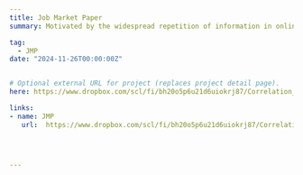 ```yaml
---
title: Job Market Paper
summary: Motivated by the widespread repetition of information in online media, this paper develops an asset pricing model in which agents receive information containing common noise but fail to recognize the correlation between their own signals and those of others. This misperception leads to heightened trading aggressiveness on new information, price overreactions, and increased price informativeness. The model consistently predicts excess trading volumes and return reversals, and may also account for excess volatility. By categorizing agents into belief groups based on shared group-level noise, the analysis links the severity of the foregone correlation adjustment to the quantity of original information, with the bias disappearing as the repetition of information approaches zero.

tag: 
  - JMP
date: "2024-11-26T00:00:00Z"


# Optional external URL for project (replaces project detail page).
here: https://www.dropbox.com/scl/fi/bh20o5p6u21d6uiokrj87/Correlation_Neglect.pdf?rlkey=jvfduclbeyvos48pekwm3vzp4&st=noak5alv&dl=0

links:
- name: JMP
   url:  https://www.dropbox.com/scl/fi/bh20o5p6u21d6uiokrj87/Correlation_Neglect.pdf?rlkey=jvfduclbeyvos48pekwm3vzp4&st=noak5alv&dl=0




---
```


